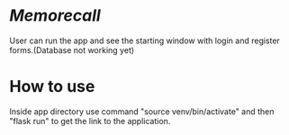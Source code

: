 # **_Memorecall_**

User can run the app and see the starting window with login and register forms.(Database not working yet)

# **How to use**

Inside app directory use command "source venv/bin/activate" and then "flask run" to get the link to the application.


